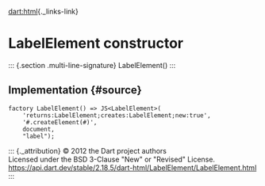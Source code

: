 [dart:html](../../dart-html/dart-html-library){._links-link}

LabelElement constructor
========================

::: {.section .multi-line-signature}
LabelElement()
:::

Implementation {#source}
--------------

``` {.language-dart data-language="dart"}
factory LabelElement() => JS<LabelElement>(
    'returns:LabelElement;creates:LabelElement;new:true',
    '#.createElement(#)',
    document,
    "label");
```

::: {._attribution}
© 2012 the Dart project authors\
Licensed under the BSD 3-Clause \"New\" or \"Revised\" License.\
<https://api.dart.dev/stable/2.18.5/dart-html/LabelElement/LabelElement.html>
:::

